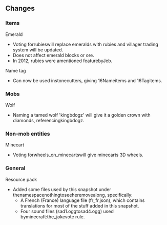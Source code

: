 ## Changes
### Items
Emerald
- Voting forrubieswill replace emeralds with rubies and villager trading system will be updated.
- Does not affect emerald blocks or ore.
- In 2012, rubies were amentioned featurebyJeb.

Name tag
- Can now be used instonecutters, giving 16Nameitems and 16Tagitems.

### Mobs
Wolf
- Naming a tamed wolf 'kingbdogz' will give it a golden crown with diamonds, referencingkingbdogz.

### Non-mob entities
Minecart
- Voting forwheels_on_minecartswill give minecarts 3D wheels.

### General
Resource pack
- Added some files used by this snapshot under thenamespacenothingtoseeheremovealong, specifically:
	- A French (France) language file (fr_fr.json), which contains translations for most of the stuff added in this snapshot.
	- Four sound files (sad1.oggtosad4.ogg) used byminecraft:the_jokevote rule.


